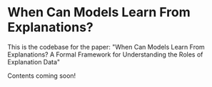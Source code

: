 # When Can Models Learn From Explanations?

This is the codebase for the paper: "When Can Models Learn From Explanations? A Formal Framework for Understanding the Roles of Explanation Data"

Contents coming soon!


